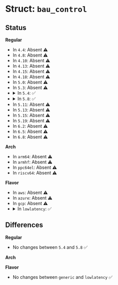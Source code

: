 # Struct: <code>bau_control</code>

## Status
<b>Regular</b>
<ul>
<li>
In <code>4.4</code>: Absent ⚠️
</li>
<li>
In <code>4.8</code>: Absent ⚠️
</li>
<li>
In <code>4.10</code>: Absent ⚠️
</li>
<li>
In <code>4.13</code>: Absent ⚠️
</li>
<li>
In <code>4.15</code>: Absent ⚠️
</li>
<li>
In <code>4.18</code>: Absent ⚠️
</li>
<li>
In <code>5.0</code>: Absent ⚠️
</li>
<li>
In <code>5.3</code>: Absent ⚠️
</li>
<li>
<details>
<summary>In <code>5.4</code>: ✅</summary>

```c
struct bau_control {
    struct bau_desc *descriptor_base;
    struct bau_pq_entry *queue_first;
    struct bau_pq_entry *queue_last;
    struct bau_pq_entry *bau_msg_head;
    struct bau_control *uvhub_master;
    struct bau_control *socket_master;
    struct ptc_stats *statp;
    cpumask_t *cpumask;
    long unsigned int timeout_interval;
    long unsigned int set_bau_on_time;
    atomic_t active_descriptor_count;
    int plugged_tries;
    int timeout_tries;
    int ipi_attempts;
    int conseccompletes;
    u64 status_mmr;
    int status_index;
    bool nobau;
    short int baudisabled;
    short int cpu;
    short int osnode;
    short int uvhub_cpu;
    short int uvhub;
    short int uvhub_version;
    short int cpus_in_socket;
    short int cpus_in_uvhub;
    short int partition_base_pnode;
    short int busy;
    short unsigned int message_number;
    short unsigned int uvhub_quiesce;
    short int socket_acknowledge_count[20];
    cycles_t send_message;
    cycles_t period_end;
    cycles_t period_time;
    spinlock_t uvhub_lock;
    spinlock_t queue_lock;
    spinlock_t disable_lock;
    int max_concurr;
    int max_concurr_const;
    int plugged_delay;
    int plugsb4reset;
    int timeoutsb4reset;
    int ipi_reset_limit;
    int complete_threshold;
    int cong_response_us;
    int cong_reps;
    cycles_t disabled_period;
    int period_giveups;
    int giveup_limit;
    long int period_requests;
    struct hub_and_pnode *thp;
};
```
</details>
</li>
<li>
<details>
<summary>In <code>5.8</code>: ✅</summary>

```c
struct bau_control {
    struct bau_desc *descriptor_base;
    struct bau_pq_entry *queue_first;
    struct bau_pq_entry *queue_last;
    struct bau_pq_entry *bau_msg_head;
    struct bau_control *uvhub_master;
    struct bau_control *socket_master;
    struct ptc_stats *statp;
    cpumask_t *cpumask;
    long unsigned int timeout_interval;
    long unsigned int set_bau_on_time;
    atomic_t active_descriptor_count;
    int plugged_tries;
    int timeout_tries;
    int ipi_attempts;
    int conseccompletes;
    u64 status_mmr;
    int status_index;
    bool nobau;
    short int baudisabled;
    short int cpu;
    short int osnode;
    short int uvhub_cpu;
    short int uvhub;
    short int uvhub_version;
    short int cpus_in_socket;
    short int cpus_in_uvhub;
    short int partition_base_pnode;
    short int busy;
    short unsigned int message_number;
    short unsigned int uvhub_quiesce;
    short int socket_acknowledge_count[20];
    cycles_t send_message;
    cycles_t period_end;
    cycles_t period_time;
    spinlock_t uvhub_lock;
    spinlock_t queue_lock;
    spinlock_t disable_lock;
    int max_concurr;
    int max_concurr_const;
    int plugged_delay;
    int plugsb4reset;
    int timeoutsb4reset;
    int ipi_reset_limit;
    int complete_threshold;
    int cong_response_us;
    int cong_reps;
    cycles_t disabled_period;
    int period_giveups;
    int giveup_limit;
    long int period_requests;
    struct hub_and_pnode *thp;
};
```
</details>
</li>
<li>
In <code>5.11</code>: Absent ⚠️
</li>
<li>
In <code>5.13</code>: Absent ⚠️
</li>
<li>
In <code>5.15</code>: Absent ⚠️
</li>
<li>
In <code>5.19</code>: Absent ⚠️
</li>
<li>
In <code>6.2</code>: Absent ⚠️
</li>
<li>
In <code>6.5</code>: Absent ⚠️
</li>
<li>
In <code>6.8</code>: Absent ⚠️
</li>
</ul>
<b>Arch</b>
<ul>
<li>
In <code>arm64</code>: Absent ⚠️
</li>
<li>
In <code>armhf</code>: Absent ⚠️
</li>
<li>
In <code>ppc64el</code>: Absent ⚠️
</li>
<li>
In <code>riscv64</code>: Absent ⚠️
</li>
</ul>
<b>Flavor</b>
<ul>
<li>
In <code>aws</code>: Absent ⚠️
</li>
<li>
In <code>azure</code>: Absent ⚠️
</li>
<li>
In <code>gcp</code>: Absent ⚠️
</li>
<li>
<details>
<summary>In <code>lowlatency</code>: ✅</summary>

```c
struct bau_control {
    struct bau_desc *descriptor_base;
    struct bau_pq_entry *queue_first;
    struct bau_pq_entry *queue_last;
    struct bau_pq_entry *bau_msg_head;
    struct bau_control *uvhub_master;
    struct bau_control *socket_master;
    struct ptc_stats *statp;
    cpumask_t *cpumask;
    long unsigned int timeout_interval;
    long unsigned int set_bau_on_time;
    atomic_t active_descriptor_count;
    int plugged_tries;
    int timeout_tries;
    int ipi_attempts;
    int conseccompletes;
    u64 status_mmr;
    int status_index;
    bool nobau;
    short int baudisabled;
    short int cpu;
    short int osnode;
    short int uvhub_cpu;
    short int uvhub;
    short int uvhub_version;
    short int cpus_in_socket;
    short int cpus_in_uvhub;
    short int partition_base_pnode;
    short int busy;
    short unsigned int message_number;
    short unsigned int uvhub_quiesce;
    short int socket_acknowledge_count[20];
    cycles_t send_message;
    cycles_t period_end;
    cycles_t period_time;
    spinlock_t uvhub_lock;
    spinlock_t queue_lock;
    spinlock_t disable_lock;
    int max_concurr;
    int max_concurr_const;
    int plugged_delay;
    int plugsb4reset;
    int timeoutsb4reset;
    int ipi_reset_limit;
    int complete_threshold;
    int cong_response_us;
    int cong_reps;
    cycles_t disabled_period;
    int period_giveups;
    int giveup_limit;
    long int period_requests;
    struct hub_and_pnode *thp;
};
```
</details>
</li>
</ul>

## Differences
<b>Regular</b>
<ul>
<li>
No changes between <code>5.4</code> and <code>5.8</code> ✅
</li>
</ul>
<b>Arch</b>
<ul>
</ul>
<b>Flavor</b>
<ul>
<li>
No changes between <code>generic</code> and <code>lowlatency</code> ✅
</li>
</ul>
